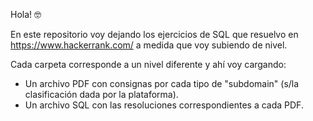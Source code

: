 Hola! 🤓

En este repositorio voy dejando los ejercicios de SQL que resuelvo en https://www.hackerrank.com/ a medida que voy subiendo de nivel. 

Cada carpeta corresponde a un nivel diferente y ahí voy cargando:
  - Un archivo PDF con consignas por cada tipo de "subdomain" (s/la clasificación dada por la plataforma).
  - Un archivo SQL con las resoluciones correspondientes a cada PDF.
 
